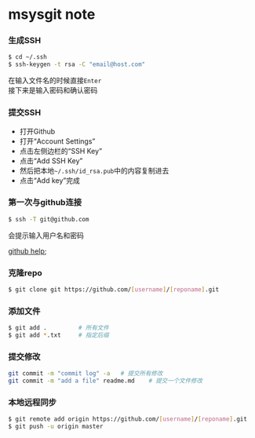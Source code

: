 msysgit note
================

### 生成SSH
``` bash
$ cd ~/.ssh  
$ ssh-keygen -t rsa -C "email@host.com"  
```  
在输入文件名的时候直接`Enter`   
接下来是输入密码和确认密码  

### 提交SSH
* 打开Github
* 打开“Account Settings”
* 点击左侧边栏的“SSH Key”
* 点击“Add SSH Key”
* 然后把本地`~/.ssh/id_rsa.pub`中的内容复制进去
* 点击“Add key”完成

### 第一次与github连接
``` bash
$ ssh -T git@github.com  
```  
会提示输入用户名和密码  

[github help](https://help.github.com/articles/generating-ssh-keys);  

### 克隆repo
``` bash
$ git clone git https://github.com/[username]/[reponame].git  
```

### 添加文件
``` bash
$ git add .			# 所有文件  
$ git add *.txt  	# 指定后缀  
```  

### 提交修改
``` bash  
git commit -m "commit log" -a   # 提交所有修改  
git commit -m "add a file" readme.md	# 提交一个文件修改  
```  

### 本地远程同步  
``` bash  
$ git remote add origin https://github.com/[username]/[reponame].git  
$ git push -u origin master  
```  